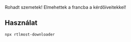 Rohadt szemetek! Elmehettek a francba a kérdőíveitekkel!

## Használat
```sh
npx rtlmost-downloader
```
